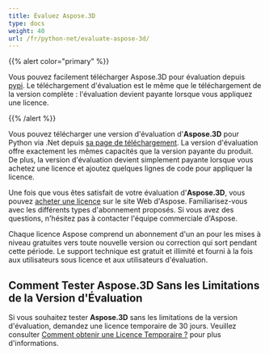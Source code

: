 ```yaml
---
title: Évaluez Aspose.3D
type: docs
weight: 40
url: /fr/python-net/evaluate-aspose-3d/
---
```


{{% alert color="primary" %}}

Vous pouvez facilement télécharger Aspose.3D pour évaluation depuis [pypi](https://pypi.org/project/aspose-3d/). Le téléchargement d'évaluation est le même que le téléchargement de la version complète : l'évaluation devient payante lorsque vous appliquez une licence.

{{% /alert %}}

Vous pouvez télécharger une version d'évaluation d'**Aspose.3D** pour Python via .Net depuis [sa page de téléchargement](https://repository.aspose.com/webapp/#/artifacts/browse/tree/General/repo/com/aspose/aspose-3d). La version d'évaluation offre exactement les mêmes capacités que la version payante du produit. De plus, la version d'évaluation devient simplement payante lorsque vous achetez une licence et ajoutez quelques lignes de code pour appliquer la licence.

Une fois que vous êtes satisfait de votre évaluation d'**Aspose.3D**, vous pouvez [acheter une licence](https://purchase.aspose.com) sur le site Web d'Aspose. Familiarisez-vous avec les différents types d'abonnement proposés. Si vous avez des questions, n'hésitez pas à contacter l'équipe commerciale d'Aspose.

Chaque licence Aspose comprend un abonnement d'un an pour les mises à niveau gratuites vers toute nouvelle version ou correction qui sort pendant cette période. Le support technique est gratuit et illimité et fourni à la fois aux utilisateurs sous licence et aux utilisateurs d'évaluation.

## **Comment Tester Aspose.3D Sans les Limitations de la Version d'Évaluation**

Si vous souhaitez tester **Aspose.3D** sans les limitations de la version d'évaluation, demandez une licence temporaire de 30 jours. Veuillez consulter [Comment obtenir une Licence Temporaire ?](https://purchase.aspose.com/temporary-license) pour plus d'informations.